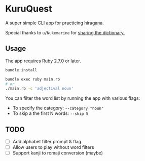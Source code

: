 # KuruQuest
A super simple CLI app for practicing hiragana.

Special thanks to `u/Nukemarine` for [sharing the dictionary.][dictionary_thread]

## Usage
The app requires Ruby 2.7.0 or later.

```bash
bundle install

bundle exec ruby main.rb
# or
./main.rb -c 'adjectival noun'
```
You can filter the word list by running the app with various flags:
* To specify the category: `--category "noun"`
* To skip a the first N words: `--skip 5`

## TODO
- [ ] Add alphabet filter prompt & flag
- [ ] Allow users to play without word filters
- [ ] Support kanji to romaji conversion (maybe) 

[dictionary_thread]: https://www.reddit.com/r/LearnJapanese/comments/s2iop/heres_a_spreadsheet_of_the_6000_most_common
